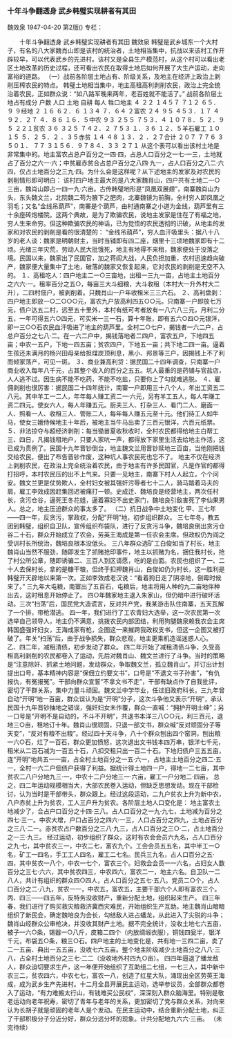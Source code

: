 ### 十年斗争翻透身  武乡韩璧实现耕者有其田
魏效泉
1947-04-20
第2版()
专栏：

　　十年斗争翻透身
    武乡韩璧实现耕者有其田
    魏效泉
    韩璧是武乡城东一个大村子，有名的八大家魏肖山即是该村的统治者，土地相当集中，抗战以来该村工作开辟较早，可以代表武乡的先进村。该村又是全县生产模范村，从这个村可以看出老区土地改革的历史过程，还可看出农民在取得土地后如何开展了大生产运动，走向富裕的道路。
  （一）战前各阶层土地占有、阶级关系，及地主在经济上政治上剥削压榨农民的特点。
    韩璧土地相当集中，地主高租高利剥削农民，政治上完全统治着农民，正如群众说：“如八路军晚来两年，老百姓就不能活了。”
          战前各阶层土地占有成分  户数  人口      土地      自耕          每人        牲口地主  ４    ２２    １４５７    ７１２        ６５．９    ９经地  ２    １６    ６２．６    １３４        ７．６４    ２富农 ２４  ９５ ４５３．１７ ４９２．２７  ４．８６  １６．５中农  ９３  ２５５  ７５３．４  １０７８．５    ２．９５  ２２１贫农  ３６  ３２５ ７４２．２   ７５３      １．３６  １２．５羊石雇工  １０    １５      ５．２        ５．２      ．３５赤贫  １４    ４８    １３．２                    ．２７合计  ２０７  ７７６  ３５０１．  ７７ ３１５６．９７８４．３３ ２７１
    从这个表可以看出该村土地是非常集中的。地主富农占总户百分之一四·四，占总人口百分之一七·一三，土地就占了百分之六一·六；中贫雇赤贫合占总户百分之八四·九一，占人口百分之八二·六四，仅占土地百分之三九·四。为什么会是这样呢？从下述地主的发家及对农民的剥削情形即可明白：
    该村四户地主最大的是八大家魏肖山，四户共有土地二一○三亩，魏肖山即占一四一九·六亩。古传韩璧地形是“凤凰双展翅”，南寨魏肖山为头，东头魏文兰，北院魏二苟为腋下之肥肉，北寨魏镜为前胸，全村穷人即凤凰之羽毛；又名“金线吊葫芦”，南寨是个葫芦，由村通南寨之小道为金线，葫芦里有三十余座砖炮楼院。这两个典故，是为了欺骗农民，说地主发家是住在了有福之地，穷人生来命穷。但这种欺骗农民的神话，已为觉悟的农民透彻的识破，从地主的发家和对农民的剥削是看的很清楚的：
    “金线吊葫芦”，穷人血汗吸里头：据八十八岁的老人谈：魏家是明朝财主，当时当铺即有四二座，烟里十三顷地魏家即有十二顷。光绪三年灾荒，劳动人民大批饿死，地主有地得不来租，魏家便处于没落之境。民国以来，魏家出了民国官，加之蒋阎大战，人民负担加重，农村迅速趋向破产，魏家便大量集中了土地，破落的魏家又恢复起来，它对农民的剥削是无空不入的。
    １、高租吃人：四户地主二一○三亩地，出租一三九一亩，占地主土地百分之六六·一。租率百分之五○，每亩三大斗细粮，大斗收租（本村大一升外村大二升），二四村佃户，被剥削着。只魏肖山一户年收租米三三六石。
    ２、高利盘剥：四户地主即放一○二○○○元，富农九户放高利四五○○元。只南寨一户即放七万元，债户达五二村，远至五十里外，本村有纸可考者放有一八六八三元，月利二分五，一年可得五六○四元，可买米一三一石，算十年账，即有五六○四○元银洋，即一三○○石农民血汗吸进了地主的葫芦里。全村二○七户，揭钱者一六二户，占总户百分之七八·二。在一六二户中，揭钱落地者二四户，富农五户，下地四五亩；中农一五户，下地一四五亩；贫农四户，下地五一亩；共下地二四一亩。逼着生孩还未满月的杨兴田母亲给担煤炭顶利息，黑小、邦景等三户，因揭钱上不了利而倾家荡产，可见一斑。
    ３、商业兼高利贷：据民国二十四年调查，只南寨一户商业收入每年八千元，占其整个收入的百分之五五。坑人最重的是药铺与官盐店，人人逃不过。因生病不能不吃药，不能不吃盐，只要你上了勾就难逃脱。
    ４、雇佣剥削也很厉害：据民国二十四年统计，南寨一户即用三十八个人，年出工资五二八元。其中羊工一二人，年年每人赚工资二一·六元，另有羊工五人，每人年赚工资二四元。使女六人，每人年赚五元。厨夫三人、打杂三人、看门二人、磨面一人、照看一人、收租三人、管账二人，每年每人赚五元至十元。他们待工人如牛马，使女三娥侍候地主十年后，被地主当牛马出卖了三百元银洋，六百元纸票。
    ５、非法掠夺与超经济剥削：每当锄苗夏收秋收时，全村农民都得给地主白帮工三、四日，凡揭钱租地户，只要人家吭一声，都得放下家里生活去给地主作活，这已成为贯例了。民国十九年晋钞倒台，地主魏文兰用晋钞赎地三百亩，当他刚把钱交给农民，便出了布告晋钞作废，这种坑人事农民死也忘不了。
    地主不仅在经济上剥削农民，在政治上完全统治着农民，由于地主有许多民国官，凡是作官的都得打招呼，本村农民压的出不上气来。只要一见地主，南寨下村人人起立，个个问安。魏文兰更是仗势欺人，全村妇女被其强奸污辱者七十二人，骑马踏着马夫的肩，雇工李效成因赶集回迟被痛打一顿。史成迁、魏培良是经营地主，两次任村长，贪污仓谷，逼死王冬花姐，逼着寡妇不出史家门，魏培良引敌害死了李仙果男人。总之，地主压迫群众的事太多了。
    （二）抗日战争中土地变化
    甲、三七年——四一年，反贪污，掌政权，分配“开明”地，初步组织群众。
    三七年冬，教五团到韩璧，组织自卫队，宣传组织布袋队，进行了反贪污斗争，魏培良倒出贪污仓谷二十石，群众开始成立了农会，劳英王海成是第一任农会主席。但政权仍为阎之受训村长所统治，魏培良根本没低头。
    三八年群众选矿工白俊如当了村长，地主魏肖山当然不服劲，随即发生了抓赌抢印事件，地主以抓赌为名，捆住我村长，抢了村公所公章，随即诱骗二、三百人到区请愿，吃的是白面。农民也组织了一、二十人去保村长，拿的是糠干粮，但终于扣押魏肖山，白俊如仍为村长，这一胜利是韩璧开天辟地以来第一次。正如李效成老汉说：“看着狗日走了阴凉地，倒霉时候来了。”
    三九年大屯粮，南寨出了五百石，屯粮后，地主将用人种的九二亩地伴种出去，这时租息开始停止了。
    四○年魏家地主退入朱家山，但仍暗中进行破坏活动。三次“扫荡”后，国民党大造谎言，反对共产党，我某游击队住南寨，五天瓦解了一个排，带枪潜逃。
    四一年，我们进行了工农青妇大选举，这一次农民第一次选举自己领导人，地主仍不满意，挑拨农民内部团结，利用狗腿魏泉赖我农会主席韩国盛强奸妇女，王海成家有枪，企图这一来摧跨我政权支书，但这一企图又被打破了。年关“扫荡”后，由于战争损失，群众悲观，地主更乘机造谣迷惑人心。
    乙、四二年，减租清债，初步发动了群众。
    四二年开始了减租清债斗争，久受高租高利剥削的农民都卷入了运动，先后对魏肖山、魏文兰进行了斗争。当时的策略是“注意除奸、抓紧土地问题，发动群众，争取魏文兰，孤立魏肖山”。并订出计划提出口号，基本精神内容是“保佃立约要文书”，口号是“不退文书子孙害”，“有仇报仇，有冤报冤”。干部向群众宣誓“不拿文书不走”，干部有缺点作了自我批评，密切了干群关系，集中力量斗顽固。魏文兰中学毕业，任过旧政府科长，三九年曾自动“开明”地一百亩，群众误认为是“开明”分子，这次斗争他又表示“开明”，承认民国十九年晋钞抽地之错误，强奸妇女未作覆，群众一直喊：“拥护开明士绅”；另一口号是“开明不是自动的，不斗不开明”，共退书本洋三八○○元，利三百元，退地三○亩，租地订十年。魏肖山很顽固，只退一部文书，群众喊“反对顽固分子等天变”，“反对有粮不出粮”。经过四十天斗争，八十个群众刨出四个窑洞，刨出粮一六○石，烂了一百石，群众更加愤怒，这次退出文书钱本四万串，银洋七千元，租米从二百石减为一百五十石，八扣交租只出一百二十石。下地归债户三五五亩，连“开明”地共五一一亩，占全村土地百分之一五·六一，占地主土地百分之四二·五一，全村一六二户佃债户获得了利益。据统计得土地四一户，得地一二七亩，其中贫农二八户分地九三·一，中农十二户分地三一·六亩，雇工一户分地二·四亩。
    总之，四二年运动规模相当大，大部农民卷入运动，但缺乏思想发动。现在干部检讨，认为当时是干部带头，群众跟上。经过这段运动，二九户贫农上升为新中农，八户赤贫上升为贫农，工人三户升为贫农。各阶层土地人口变化是：
    地主富农土地减少了，合占户口百分之十四·三八。占人口百分之一九·九七，土地减为百分之四七·三一。中农大增，户口占百分之四六·一三，人口占百分之四九，土地占百分之三八·二一。赤贫农占户数百分之三八·九三，占人口百分之三○·二，占土地百分之一三·九三。
    经过运动，初步组织了群众，这时有农会会员六九名，占人口百分之九·七，其中贫农三一，中农二七，富农九个。工会会员五五名，其中半工一○名，矿工一四名，手工工人四名，雇工二七名。民兵三九名，占人口百分之五·四，其中贫农一八个，中农一七个，富农三个。妇救会会员一一六名，占妇女人数百分之三七·六六，其中贫农四三，中农四六，富农二一，地主六名。自卫队一二八人，共计有组织的群众四○四人，占人口百分之五七·五八。党员二○个，占人口百分之二·八九，贫农一一，中农五，富农五，主要干部六个人即有富农三个。
    丙、四三——四五年，反特务没收财产，重新分配土地，组织起来生产。
    四三年春，我们进行了购买救灾粮救济冀西灾难民，开始组织生产互助。地主魏肖山暗暗组织了新民会，确定魏培良为会长，勾结敌人进占蟠龙，从此进入了尖锐的斗争；魏肖山经群众公审枪决，并没收其财产土地。据不完全统计，没收土地七六五亩，被子一六○条，锡器一○八斤，皮箱二四个（内放绸缎衣服），铜钱四瓮半，银洋千元，布袋五○条，粮三○石。四户地主的土地变化是，共有地一三四二亩，卖了二一五亩、典出一五五亩，没收七六五亩。整个地主阶级减少土地百分之八八·三八，占全村土地百分之三七·二二（没收地外村四九○亩）。
    四四年逼退了蟠龙敌人，群众迫切要求生产，这一年便开始组织了互助组二七组，一七三人，其中新中农三二，贫农四六，中农七七，富农一八，创造了红星大队，涌现出全区劳英王海成，成为武乡生产先进村。十二月全县开展民主运动，选举参议员，全部群众都卷入了运动，“有力难搬太行山，有钱难买公民权”，深深刻入群众脑海里。特别是敬老运动向老年祝寿，密切了青年与老年的关系，更加密切了党与群众关系，对向来认为长胡子就是顽固的老年人是个发动。在民主运动中，结合重新分配土地，纠正了干部积极分子分近分好，群众分远分坏的现象。计共分配地九六六·三亩。
            （未完待续）
